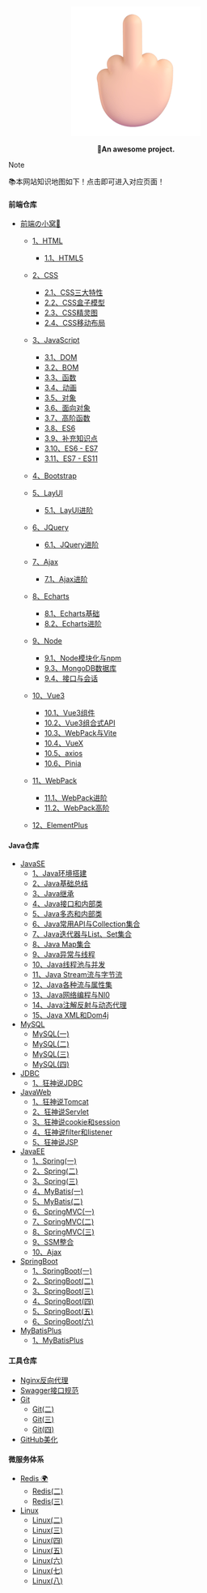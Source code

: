

<p align="center">
    <a href="https://blog.csdn.net/Augenstern_QXL">
        <img src="./static/logo/Middle%20Finger%20Light%20Skin%20Tone.png" alt="Brain"/>
    </a>
</p>
<p align="center">
<strong>🍬An awesome project.</strong>
</p>


> [!NOTE]
> 📚本网站知识地图如下！点击即可进入对应页面！

<!-- tabs:start -->

#### **前端仓库**

- [前端の小窝💎](/web/)
    - [1、HTML](/web/HTML/HTML(一))
        - [1.1、HTML5](/web/HTML/HTML5(二))

    - [2、CSS](/web/CSS/CSS(一))
        - [2.1、CSS三大特性](/web/CSS/CSS(二))
        - [2.2、CSS盒子模型](/web/CSS/CSS(三))
        - [2.3、CSS精灵图](/web/CSS/CSS(四))
        - [2.4、CSS移动布局](/web/CSS/CSS(五))

    - [3、JavaScript](/web/JavaScript/JavaScript(一))
        - [3.1、DOM](/web/JavaScript/JavaScript(二)_DOM)
        - [3.2、BOM](/web/JavaScript/JavaScript(三)_BOM)
        - [3.3、函数](/web/JavaScript/JavaScript(四)_函数)
        - [3.4、动画](/web/JavaScript/JavaScript(四))
        - [3.5、对象](/web/JavaScript/JavaScript(五)_对象)
        - [3.6、面向对象](/web/JavaScript/JS面向对象(六)_面向对象)
        - [3.7、高阶函数](/web/JavaScript/JS面向对象(七)_高阶函数)
        - [3.8、ES6](/web/JavaScript/JavaScript(九)_ES6)
        - [3.9、补充知识点](/web/JavaScript/JavaScript(八)_补充知识点)
        - [3.10、ES6 - ES7](/web/JavaScript/尚硅谷ES6)
        - [3.11、ES7 - ES11](/web/JavaScript/尚硅谷ES6(二))
    - [4、Bootstrap](/web/Bootstrap/Bootstrap(一))
    - [5、LayUI](/web/LayUI/LayUI)
        - [5.1、LayUI进阶](/web/LayUI/LayUI(二))
    - [6、JQuery](/web/JQuery/jQuery)
        - [6.1、JQuery进阶](/web/JQuery/jQuery(二))
    - [7、Ajax](/web/AJAX/黑马Ajax)
        - [7.1、Ajax进阶](/web/AJAX/黑马Ajax(二))
    - [8、Echarts](/web/Echarts/Echarts)
        - [8.1、Echarts基础](/web/Echarts/Echarts(二))
        - [8.2、Echarts进阶](/web/Echarts/Echarts(三))
    - [9、Node](/web/Node/01_尚硅谷Node)
        - [9.1、Node模块化与npm](/web/Node/02_尚硅谷Node)
        - [9.3、MongoDB数据库](/web/Node/03_尚硅谷Mongodb)
        - [9.4、接口与会话](/web/Node/04_尚硅谷Node)
    - [10、Vue3](/web/Vue3/Vue3(一))
        - [10.1、Vue3组件](/web/Vue3/Vue3(二))
        - [10.2、Vue3组合式API](/web/Vue3/Vue3(三))
        - [10.3、WebPack与Vite](/web/Vue3/Vue3(四))
        - [10.4、VueX](/web/Vue3/Vue3(五))
        - [10.5、axios](/web/Vue3/axios(一))
        - [10.6、Pinia](/web/Vue3/Pinia(一))
    - [11、WebPack](/web/WebPack/01_尚硅谷WebPack5)
        - [11.1、WebPack进阶](/web/WebPack/02_尚硅谷WebPack5)
        - [11.2、WebPack高阶](/web/WebPack/03_尚硅谷WebPack5)
    - [12、ElementPlus](/web/ElementPlus/01_Element%20Plus.md)

#### **Java仓库**

- [JavaSE](/java/)
    - [1、Java环境搭建](/java/javase/00.java环境搭建.md)
    - [2、Java基础总结](/java/javase/00_java基础大总结.md)
    - [3、Java继承](/java/javase/01_Java继承.md)
    - [4、Java接口和内部类](/java/javase/02_Java_接口和内部类.md)
    - [5、Java多态和内部类](/java/javase/03_Java_多态和内部类.md)
    - [6、Java常用API与Collection集合](/java/javase/04_Java_常用API与Collection集合.md)
    - [7、Java迭代器与List、Set集合](/java/javase/05_Java_迭代器与List、Set集合.md)
    - [8、Java Map集合](/java/javase/06_Java_Map集合.md)
    - [9、Java异常与线程](/java/javase/07_Java_异常与线程.md)
    - [10、Java线程池与并发](/java/javase/08_Java_线程池与并发.md)
    - [11、Java Stream流与字节流](/java/javase/09_Java_Stream流与字节流.md)
    - [12、Java各种流与属性集](/java/javase/10_Java_各种流与属性集.md)
    - [13、Java网络编程与NI0](/java/javase/11_Java_网络编程与NIO.md)
    - [14、Java注解反射与动态代理](/java/javase/12_Java_注解反射与动态代理.md)
    - [15、Java XML和Dom4j](/java/javase/13_Java_XML和Dom4j.md)
- [MySQL](/java/)
    - [MySQL(一)](/java/mysql/黑马MySQL(一).md)
    - [MySQL(二)](/java/mysql/黑马MySQL(二).md)
    - [MySQL(三)](/java/mysql/黑马MySQL(三).md)
    - [MySQL(四)](/java/mysql/黑马MySQL(四).md)
- [JDBC](/java/)
    - [1、狂神说JDBC](/java/jdbc/狂神说JDBC.md)
- [JavaWeb](/java/)
    - [1、狂神说Tomcat](/java/javaweb/狂神说Tomcat.md)
    - [2、狂神说Servlet](/java/javaweb/狂神说Servlet.md)
    - [3、狂神说cookie和session](/java/javaweb/cookie和session.md)
    - [4、狂神说filter和listener](/java/javaweb/过滤器和监听器.md)
    - [5、狂神说JSP](/java/javaweb/狂神说JSP.md)
- [JavaEE](/java/)
    - [1、Spring(一)](/java/javaee/传智spring(一).md)
    - [2、Spring(二)](/java/javaee/传智spring(二).md)
    - [3、Spring(三)](/java/javaee/传智spring(三).md)
    - [4、MyBatis(一)](/java/javaee/传智mybatis(二).md)
    - [5、MyBatis(二)](/java/javaee/传智spring(二).md)
    - [6、SpringMVC(一)](/java/javaee/传智springMVC.md)
    - [7、SpringMVC(二)](/java/javaee/传智springMVC(二).md)
    - [8、SpringMVC(三)](/java/javaee/传智springMVC(三).md)
    - [9、SSM整合](/java/javaee/SSM整合.md)
    - [10、Ajax](/java/javaee/SSM框架课程扩展之Ajax学习.md)
- [SpringBoot](/java/)
    - [1、SpringBoot(一)](/java/springboot/三更SpringBoot(一).md)
    - [2、SpringBoot(二)](/java/springboot/三更SpringBoot(二).md)
    - [3、SpringBoot(三)](/java/springboot/三更SpringBoot(三).md)
    - [4、SpringBoot(四)](/java/springboot/三更SpringBoot(四).md)
    - [5、SpringBoot(五)](/java/springboot/三更SpringBoot(五).md)
    - [6、SpringBoot(六)](/java/springboot/三更SpringBoot(六).md)
- [MyBatisPlus](/java/)
    - [1、MyBatisPlus](/java/mybatisplus/01-MybatisPlus-基础篇.md)

#### **工具仓库**

- [Nginx反向代理](/uTools/Nginx/狂神说Nginx.md)
- [Swagger接口规范](/uTools/Swagger/01_Swagger.md)
- [Git](/uTools/Git/尚硅谷Git.md)
    - [Git(二)](/uTools/Git/尚硅谷Git(二).md)
    - [Git(三)](/uTools/Git/尚硅谷Git(三).md)
    - [Git(四)](/uTools/Git/尚硅谷Git(四).md)
- [GitHub美化](/uTools/GitHub/Github美化.md)


#### **微服务体系**

- [Redis 🌍](/MicroServices/redis/redis(一).md)
    - [Redis(二)](/MicroServices/redis/redis(二).md)
    - [Redis(三)](/MicroServices/redis/redis(三).md)
- [Linux](/MicroServices/linux/韩顺平Linux.md)
    - [Linux(二)](/MicroServices/linux/韩顺平Linux(二).md)
    - [Linux(三)](/MicroServices/linux/韩顺平Linux(三).md)
    - [Linux(四)](/MicroServices/linux/韩顺平Linux(四).md)
    - [Linux(五)](/MicroServices/linux/韩顺平Linux(五).md)
    - [Linux(六)](/MicroServices/linux/韩顺平Linux(六).md)
    - [Linux(七)](/MicroServices/linux/韩顺平Linux(七).md)
    - [Linux(八)](/MicroServices/linux/韩顺平Linux(八).md)


<!-- tabs:end -->








